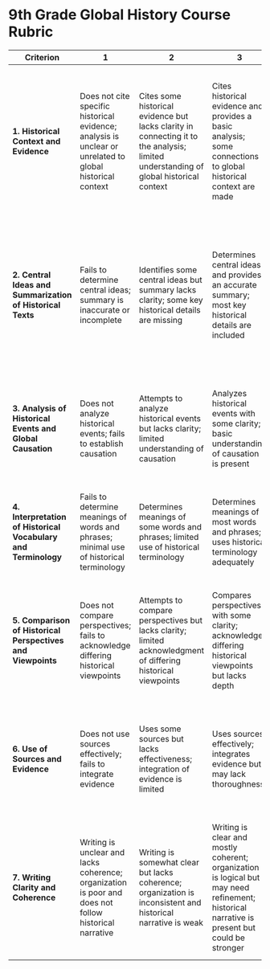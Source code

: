 # 9th Grade Global History Course Rubric

| Criterion                                                      | 1                                                                                                         | 2                                                                                                                                     | 3                                                                                                                                            | 4                                                                                                                                            | 5                                                                                                                                            | 6                                                                                                                                                            | 7                                                                                                                                                                          |
|---------|---------|---------|---------|---------|---------|---------|---------|
| **1. Historical Context and Evidence**                         | Does not cite specific historical evidence; analysis is unclear or unrelated to global historical context | Cites some historical evidence but lacks clarity in connecting it to the analysis; limited understanding of global historical context | Cites historical evidence and provides a basic analysis; some connections to global historical context are made                              | Cites relevant historical evidence; clear analysis with connections to global historical context                                             | Cites specific and relevant historical evidence; well-developed analysis with connections to global historical context                       | Cites strong historical evidence; thorough analysis that connects specific details to a comprehensive understanding of global historical context             | Expertly cites specific historical evidence; insightful and thorough analysis that connects specific details to a comprehensive understanding of global historical context |
| **2. Central Ideas and Summarization of Historical Texts**     | Fails to determine central ideas; summary is inaccurate or incomplete                                     | Identifies some central ideas but summary lacks clarity; some key historical details are missing                                      | Determines central ideas and provides an accurate summary; most key historical details are included                                          | Clearly identifies central ideas; provides a thorough and accurate summary with clear relationships between key historical details and ideas | Clearly identifies central ideas; provides a thorough and accurate summary with clear relationships between key historical details and ideas | Precisely identifies central ideas; offers a comprehensive and insightful summary that delineates relationships between key historical details and ideas     | Precisely identifies central ideas; offers a comprehensive and insightful summary that clearly delineates relationships between key historical details and ideas           |
| **3. Analysis of Historical Events and Global Causation**      | Does not analyze historical events; fails to establish causation                                          | Attempts to analyze historical events but lacks clarity; limited understanding of causation                                           | Analyzes historical events with some clarity; basic understanding of causation is present                                                    | Analyzes historical events clearly; establishes causation with well-developed reasoning                                                      | Clearly analyzes historical events; establishes causation with strong reasoning                                                              | Analyzes historical events thoroughly; provides a comprehensive understanding of causation with well-developed reasoning                                     | Expertly analyzes historical events; provides a comprehensive understanding of causation with strong reasoning                                                             |
| **4. Interpretation of Historical Vocabulary and Terminology** | Fails to determine meanings of words and phrases; minimal use of historical terminology                   | Determines meanings of some words and phrases; limited use of historical terminology                                                  | Determines meanings of most words and phrases; uses historical terminology adequately                                                        | Determines meanings of words and phrases clearly; uses historical terminology effectively                                                    | Clearly determines meanings of words and phrases; uses historical terminology effectively                                                    | Skillfully determines meanings of words and phrases; uses historical terminology proficiently                                                                | Expertly determines meanings of words and phrases; skillfully uses and explains historical terminology                                                                     |
| **5. Comparison of Historical Perspectives and Viewpoints**    | Does not compare perspectives; fails to acknowledge differing historical viewpoints                       | Attempts to compare perspectives but lacks clarity; limited acknowledgment of differing historical viewpoints                         | Compares perspectives with some clarity; acknowledges differing historical viewpoints but lacks depth                                        | Compares perspectives clearly; assesses differing historical viewpoints and their reasoning and evidence                                     | Clearly compares perspectives; thoroughly assesses differing historical viewpoints and their reasoning and evidence                          | Compares perspectives insightfully; expertly assesses differing historical viewpoints with strong reasoning and evidence                                     | Insightfully compares perspectives; expertly assesses and compares differing historical viewpoints with strong reasoning and evidence                                      |
| **6. Use of Sources and Evidence**                             | Does not use sources effectively; fails to integrate evidence                                             | Uses some sources but lacks effectiveness; integration of evidence is limited                                                         | Uses sources effectively; integrates evidence but may lack thoroughness                                                                      | Uses multiple sources skillfully; integrates evidence effectively                                                                            | Skillfully uses multiple sources; integrates evidence effectively and enhances the argument                                                  | Uses diverse sources expertly; integrates evidence thoroughly and enhances the argument                                                                      | Expertly uses and integrates a diverse range of sources; evidence is highly relevant and significantly strengthens the argument                                            |
| **7. Writing Clarity and Coherence**                           | Writing is unclear and lacks coherence; organization is poor and does not follow historical narrative     | Writing is somewhat clear but lacks coherence; organization is inconsistent and historical narrative is weak                          | Writing is clear and mostly coherent; organization is logical but may need refinement; historical narrative is present but could be stronger | Writing is clear, coherent, and well-organized; shows logical progression and cohesion; historical narrative is strong                       | Writing is clear, coherent, and well-organized; shows logical progression and cohesion; historical narrative is strong                       | Writing is exceptionally clear, coherent, and well-organized; demonstrates a strong logical flow and cohesion throughout; historical narrative is compelling | Writing is exceptionally clear, coherent, and well-organized; demonstrates a strong logical flow and cohesion throughout; historical narrative is compelling               |
